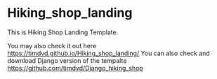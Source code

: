 # Hiking_shop_landing
This is Hiking Shop Landing Template.

You may also check it out here https://timdvd.github.io/Hiking_shop_landing/
You can also check and download Django version of the tempalte https://github.com/timdvd/Django_hiking_shop 
